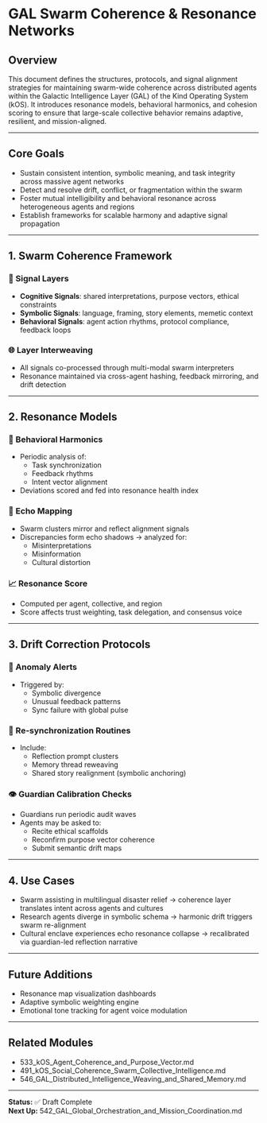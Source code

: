 # GAL Swarm Coherence & Resonance Networks

## Overview
This document defines the structures, protocols, and signal alignment strategies for maintaining swarm-wide coherence across distributed agents within the Galactic Intelligence Layer (GAL) of the Kind Operating System (kOS). It introduces resonance models, behavioral harmonics, and cohesion scoring to ensure that large-scale collective behavior remains adaptive, resilient, and mission-aligned.

---

## Core Goals
- Sustain consistent intention, symbolic meaning, and task integrity across massive agent networks
- Detect and resolve drift, conflict, or fragmentation within the swarm
- Foster mutual intelligibility and behavioral resonance across heterogeneous agents and regions
- Establish frameworks for scalable harmony and adaptive signal propagation

---

## 1. Swarm Coherence Framework
### 📡 Signal Layers
- **Cognitive Signals**: shared interpretations, purpose vectors, ethical constraints
- **Symbolic Signals**: language, framing, story elements, memetic context
- **Behavioral Signals**: agent action rhythms, protocol compliance, feedback loops

### 🌐 Layer Interweaving
- All signals co-processed through multi-modal swarm interpreters
- Resonance maintained via cross-agent hashing, feedback mirroring, and drift detection

---

## 2. Resonance Models
### 🧭 Behavioral Harmonics
- Periodic analysis of:
  - Task synchronization
  - Feedback rhythms
  - Intent vector alignment
- Deviations scored and fed into resonance health index

### 🔁 Echo Mapping
- Swarm clusters mirror and reflect alignment signals
- Discrepancies form echo shadows → analyzed for:
  - Misinterpretations
  - Misinformation
  - Cultural distortion

### 📈 Resonance Score
- Computed per agent, collective, and region
- Score affects trust weighting, task delegation, and consensus voice

---

## 3. Drift Correction Protocols
### 🧯 Anomaly Alerts
- Triggered by:
  - Symbolic divergence
  - Unusual feedback patterns
  - Sync failure with global pulse

### 🧠 Re-synchronization Routines
- Include:
  - Reflection prompt clusters
  - Memory thread reweaving
  - Shared story realignment (symbolic anchoring)

### 👁️ Guardian Calibration Checks
- Guardians run periodic audit waves
- Agents may be asked to:
  - Recite ethical scaffolds
  - Reconfirm purpose vector coherence
  - Submit semantic drift maps

---

## 4. Use Cases
- Swarm assisting in multilingual disaster relief → coherence layer translates intent across agents and cultures
- Research agents diverge in symbolic schema → harmonic drift triggers swarm re-alignment
- Cultural enclave experiences echo resonance collapse → recalibrated via guardian-led reflection narrative

---

## Future Additions
- Resonance map visualization dashboards
- Adaptive symbolic weighting engine
- Emotional tone tracking for agent voice modulation

---

## Related Modules
- 533_kOS_Agent_Coherence_and_Purpose_Vector.md
- 491_kOS_Social_Coherence_Swarm_Collective_Intelligence.md
- 546_GAL_Distributed_Intelligence_Weaving_and_Shared_Memory.md

---

**Status:** ✅ Draft Complete  
**Next Up:** 542_GAL_Global_Orchestration_and_Mission_Coordination.md

